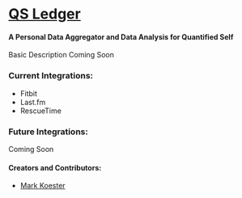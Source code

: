 # [QS Ledger](https://github.com/markwk/qs_ledger) 

#### A Personal Data Aggregator and Data Analysis for Quantified Self

Basic Description Coming Soon

### Current Integrations: 

* Fitbit
* Last.fm
* RescueTime

### Future Integrations: 

Coming Soon

#### Creators and Contributors: 

* [Mark Koester](https://github.com/markwk/)